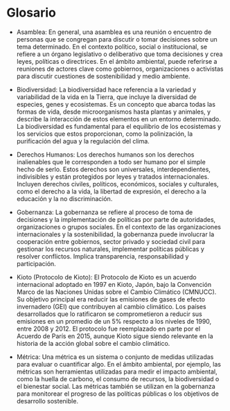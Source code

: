 # Glosario

* Asamblea: En general, una asamblea es una reunión o encuentro de personas que se congregan para discutir o tomar decisiones sobre un tema determinado. En el contexto político, social o institucional, se refiere a un órgano legislativo o deliberativo que toma decisiones y crea leyes, políticas o directrices. En el ámbito ambiental, puede referirse a reuniones de actores clave como gobiernos, organizaciones o activistas para discutir cuestiones de sostenibilidad y medio ambiente.

* Biodiversidad: La biodiversidad hace referencia a la variedad y variabilidad de la vida en la Tierra, que incluye la diversidad de especies, genes y ecosistemas. Es un concepto que abarca todas las formas de vida, desde microorganismos hasta plantas y animales, y describe la interacción de estos elementos en un entorno determinado. La biodiversidad es fundamental para el equilibrio de los ecosistemas y los servicios que estos proporcionan, como la polinización, la purificación del agua y la regulación del clima.

* Derechos Humanos: Los derechos humanos son los derechos inalienables que le corresponden a todo ser humano por el simple hecho de serlo. Estos derechos son universales, interdependientes, indivisibles y están protegidos por leyes y tratados internacionales. Incluyen derechos civiles, políticos, económicos, sociales y culturales, como el derecho a la vida, la libertad de expresión, el derecho a la educación y la no discriminación.

* Gobernanza: La gobernanza se refiere al proceso de toma de decisiones y la implementación de políticas por parte de autoridades, organizaciones o grupos sociales. En el contexto de las organizaciones internacionales y la sostenibilidad, la gobernanza puede involucrar la cooperación entre gobiernos, sector privado y sociedad civil para gestionar los recursos naturales, implementar políticas públicas y resolver conflictos. Implica transparencia, responsabilidad y participación.

* Kioto (Protocolo de Kioto): El Protocolo de Kioto es un acuerdo internacional adoptado en 1997 en Kioto, Japón, bajo la Convención Marco de las Naciones Unidas sobre el Cambio Climático (CMNUCC). Su objetivo principal era reducir las emisiones de gases de efecto invernadero (GEI) que contribuyen al cambio climático. Los países desarrollados que lo ratificaron se comprometieron a reducir sus emisiones en un promedio de un 5% respecto a los niveles de 1990, entre 2008 y 2012. El protocolo fue reemplazado en parte por el Acuerdo de París en 2015, aunque Kioto sigue siendo relevante en la historia de la acción global sobre el cambio climático.

* Métrica: Una métrica es un sistema o conjunto de medidas utilizadas para evaluar o cuantificar algo. En el ámbito ambiental, por ejemplo, las métricas son herramientas utilizadas para medir el impacto ambiental, como la huella de carbono, el consumo de recursos, la biodiversidad o el bienestar social. Las métricas también se utilizan en la gobernanza para monitorear el progreso de las políticas públicas o los objetivos de desarrollo sostenible.
